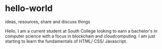 # hello-world
 ideas, resources, share and discuss things
 
 Hello, I am a current student at South College looking to earn a bachelor's in computer science with a focus in blockchain and cloudcomputing. I am just starting to learn the fundamentals of HTML/ CSS/ Javascript. 
